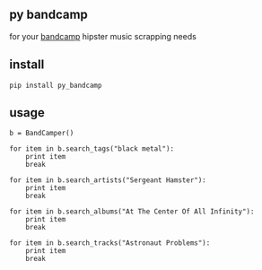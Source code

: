 ## py bandcamp

for your [bandcamp](https://bandcamp.com) hipster music scrapping needs

## install

    pip install py_bandcamp

## usage

    b = BandCamper()

    for item in b.search_tags("black metal"):
        print item
        break

    for item in b.search_artists("Sergeant Hamster"):
        print item
        break

    for item in b.search_albums("At The Center Of All Infinity"):
        print item
        break

    for item in b.search_tracks("Astronaut Problems"):
        print item
        break